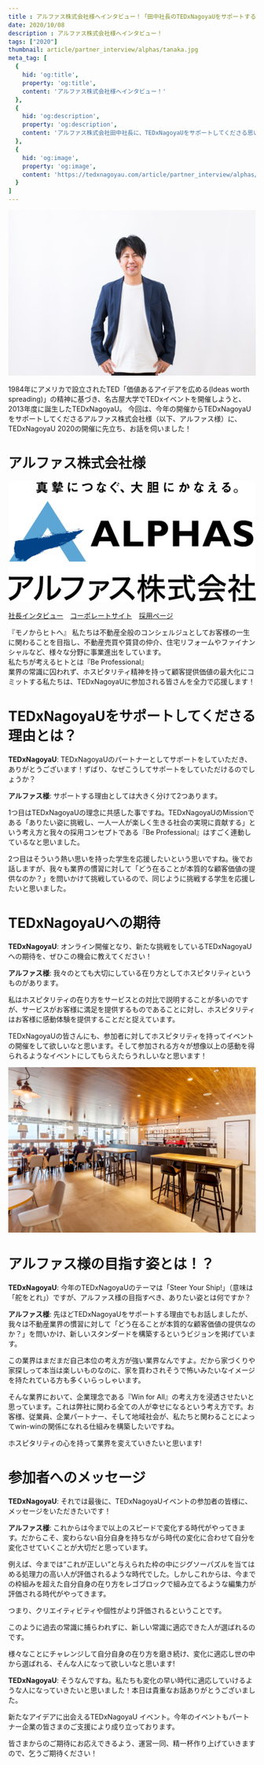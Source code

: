 ```yaml
---
title : アルファス株式会社様へインタビュー！「田中社長のTEDxNagoyaUをサポートする思いとは！？」
date: 2020/10/08
description : アルファス株式会社様へインタビュー！
tags: ["2020"]
thumbnail: article/partner_interview/alphas/tanaka.jpg
meta_tag: [
  {
    hid: 'og:title',
    property: 'og:title',
    content: 'アルファス株式会社様へインタビュー！'
  },
  {
    hid: 'og:description',
    property: 'og:description',
    content: 'アルファス株式会社田中社長に、TEDxNagoyaUをサポートしてくださる思いを伺いました。'
  },
  {
    hid: 'og:image',
    property: 'og:image',
    content: 'https://tedxnagoyau.com/article/partner_interview/alphas/tanaka.jpg'
  }
]
---
```


![アルファス株式会社 田中社長](article/partner_interview/alphas/tanaka.jpg)

1984年にアメリカで設立されたTED「価値あるアイデアを広める(Ideas worth spreading)」の精神に基づき、名古屋大学でTEDxイベントを開催しようと、2013年度に誕生したTEDxNagoyaU。
今回は、今年の開催からTEDxNagoyaUをサポートしてくださるアルファス株式会社様（以下、アルファス様）に、TEDxNagoyaU 2020の開催に先立ち、お話を伺いました！

# アルファス株式会社様

![アルファス株式会社様のロゴとスローガン](article/partner_interview/alphas/ALPHAS_logo_jp_slogan.jpg)

[社長インタビュー](https://www.kenja.tv/president/detkz34zb.html)　[コーポレートサイト](https://alphas.biz/)　[採用ページ](https://alphas-recruit.link/)

『モノからヒトへ』
私たちは不動産全般のコンシェルジュとしてお客様の一生に関わることを目指し、不動産売買や賃貸の仲介、住宅リフォームやファイナンシャルなど、様々な分野に事業進出をしています。  
私たちが考えるヒトとは『Be Professional』  
業界の常識に囚われず、ホスピタリティ精神を持って顧客提供価値の最大化にコミットする私たちは、TEDxNagoyaUに参加される皆さんを全力で応援します！

# TEDxNagoyaUをサポートしてくださる理由とは？
__TEDxNagoyaU__: TEDxNagoyaUのパートナーとしてサポートをしていただき、ありがとうございます！ずばり、なぜこうしてサポートをしていただけるのでしょうか？

__アルファス様__: サポートする理由としては大きく分けて2つあります。

1つ目はTEDxNagoyaUの理念に共感した事ですね。TEDxNagoyaUのMissionである「ありたい姿に挑戦し、一人一人が楽しく生きる社会の実現に貢献する」という考え方と我々の採用コンセプトである『Be Professional』はすごく連動しているなと思いました。

2つ目はそういう熱い思いを持った学生を応援したいという思いですね。後でお話しますが、我々も業界の慣習に対して「どう在ることが本質的な顧客価値の提供なのか？」を問いかけて挑戦しているので、同じように挑戦する学生を応援したいと思いました。

# TEDxNagoyaUへの期待
__TEDxNagoyaU__: オンライン開催となり、新たな挑戦をしているTEDxNagoyaUへの期待を、ぜひこの機会に教えてください！

__アルファス様__: 我々のとても大切にしている在り方としてホスピタリティというものがあります。

私はホスピタリティの在り方をサービスとの対比で説明することが多いのですが、サービスがお客様に満足を提供するものであることに対し、ホスピタリティはお客様に感動体験を提供することだと捉えています。

TEDxNagoyaUの皆さんにも、参加者に対してホスピタリティを持ってイベントの開催をして欲しいなと思います。そして参加される方々が想像以上の感動を得られるようなイベントにしてもらえたらうれしいなと思います！

![オフィスの様子](article/partner_interview/alphas/office.jpg)

# アルファス様の目指す姿とは！？
__TEDxNagoyaU__: 今年のTEDxNagoyaUのテーマは「Steer	 Your Ship!」（意味は「舵をとれ」）ですが、アルファス様の目指すべき、ありたい姿とは何ですか？

__アルファス様__: 先ほどTEDxNagoyaUをサポートする理由でもお話しましたが、我々は不動産業界の慣習に対して「どう在ることが本質的な顧客価値の提供なのか？」を問いかけ、新しいスタンダードを構築するというビジョンを掲げています。

この業界はまだまだ自己本位の考え方が強い業界なんですよ。だから家づくりや家探しって本当は楽しいものなのに、家を買わされそうで怖いみたいなイメージを持たれている方も多くいらっしゃいます。

そんな業界において、企業理念である『Win for All』の考え方を浸透させたいと思っています。これは弊社に関わる全ての人が幸せになるという考え方です。お客様、従業員、企業パートナー、そして地域社会が、私たちと関わることによってwin-winの関係になれる仕組みを構築したいですね。

ホスピタリティの心を持って業界を変えていきたいと思います!

# 参加者へのメッセージ
__TEDxNagoyaU__: それでは最後に、TEDxNagoyaUイベントの参加者の皆様に、メッセージをいただきたいです！

__アルファス様__: これからは今まで以上のスピードで変化する時代がやってきます。だからこそ、変わらない自分自身を持ちながら時代の変化に合わせて自分を変化させていくことが大切だと思っています。

例えば、今までは“これが正しい”と与えられた枠の中にジグソーパズルを当てはめる処理力の高い人が評価されるような時代でした。しかしこれからは、今までの枠組みを超えた自分自身の在り方をレゴブロックで組み立てるような編集力が評価される時代がやってきます。

つまり、クリエイティビティや個性がより評価されるということです。

このように過去の常識に捕らわれずに、新しい常識に適応できた人が選ばれるのです。

様々なことにチャレンジして自分自身の在り方を磨き続け、変化に適応し世の中から選ばれる、そんな人になって欲しいなと思います!

__TEDxNagoyaU__: そうなんですね。私たちも変化の早い時代に適応していけるような人になっていきたいと思いました！本日は貴重なお話ありがとうございました。

新たなアイデアに出会えるTEDxNagoyaU イベント。今年のイベントもパートナー企業の皆さまのご支援により成り立っております。

皆さまからのご期待にお応えできるよう、運営一同、精一杯作り上げていきますので、乞うご期待ください！
